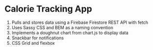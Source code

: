 # Calorie Tracking App

1. Pulls and stores data using a Firebase Firestore REST API with fetch
2. Uses Sassy CSS and BEM as a naming convention
3. Implements a doughnut chart from chart.js to display data
4. Snackbar for notifications
5. CSS Grid and flexbox
